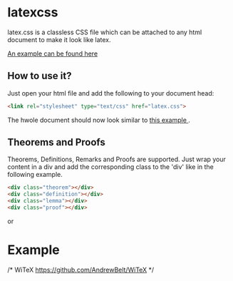 # latexcss

latex.css is a classless CSS file which can be attached to any html document to make it look like latex.

[ An example can be found here ](https://davidrzs.github.io/latexcss/example.html)


## How to use it?
Just open your html file and add the following to your document head:
```html
<link rel="stylesheet" type="text/css" href="latex.css">
```
The hwole document should now look similar to [ this example ](https://davidrzs.github.io/latexcss/example.html) .


## Theorems and Proofs
Theorems, Definitions, Remarks and Proofs are supported. Just wrap your content in a div and add the corresponding class to the 'div' like in the following example. 

```html
<div class="theorem"></div>
<div class="definition"></div>
<div class="lemma"></div>
<div class="proof"></div>
```
or 

# Example



/*
WiTeX
https://github.com/AndrewBelt/WiTeX
*/

